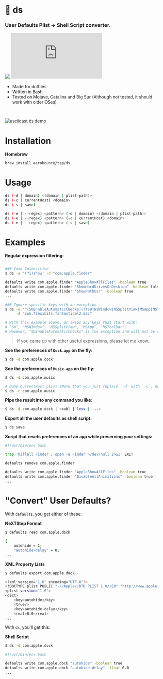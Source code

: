 #  ds

### User Defaults Plist → Shell Script converter.

[![](https://img.shields.io/badge/Platform-macOS%20Mojave+-blue.svg)]()
[![](https://img.shields.io/github/v/tag/aerobounce/defaults.sh?display_name=tag)]()

- Made for dotfiles
- Written in Bash
- Tested on Mojave, Catalina and Big Sur (Although not tested, it should work with older OSes)

<br>

[![asciicast ds demo](https://asciinema.org/a/gql2Lhn0grvlgjw4RzaS1NOPV.svg)](https://asciinema.org/a/gql2Lhn0grvlgjw4RzaS1NOPV)


# Installation

**Homebrew**

```sh
brew install aerobounce/tap/ds
```


# Usage

```sh
ds (-d | domain) <(domain | plist-path)>
ds (-c | currentHost) <domain>
ds (-s | save)

ds (-e | --regex) <pattern> (-d | domain) <(domain | plist-path)>
ds (-e | --regex) <pattern> (-c | currentHost) <domain>
ds (-e | --regex) <pattern> (-s | save)
```


# Examples

**Regular expression filtering:**

```sh

### Case Insensitive
$ ds -e '(?i)show' -d "com.apple.finder"

defaults write com.apple.finder "AppleShowAllFiles" -boolean true
defaults write com.apple.finder "ShowHardDrivesOnDesktop" -boolean false
defaults write com.apple.finder "ShowPathbar" -boolean true
...

### Ignore specific keys with an exception
$ ds -e '^(SUEnableAutomaticChecks|(?!SU|NSWindow|NSSplitView|MSApp|NSToolbar).)*$' \
     -d "com.flexibits.fantastical2.mac"

# With this example above, ds skips any keys that start with:
# "SU", "NSWindow", "NSSplitView", "MSApp", "NSToolbar".
# However, "SUEnableAutomaticChecks" is the exception and will not be skipped.

```

> If you came up with other useful expressions, please let me know.

**See the preferences of `Dock.app` on the fly:**

```sh
$ ds -d com.apple.dock
```

**See the preferences of `Music.app` on the fly:**

```sh
$ ds -d com.apple.music

# Dump CurrentHost plist (Note that you just replace `-d` with `-c`, not `-c -d ...`)
$ ds -c com.apple.music
```

**Pipe the result into any command you like:**

```sh
$ ds -d com.apple.dock | <subl | less | ...>
```

**Export all the user defaults as shell script:**

```sh
$ ds save
```

**Script that resets preferences of an app while preserving your settings:**

```sh
#!/usr/bin/env bash

trap 'killall Finder ; open -a Finder >/dev/null 2>&1' EXIT

defaults remove com.apple.finder

defaults write com.apple.finder "AppleShowAllFiles" -boolean true
defaults write com.apple.finder "DisableAllAnimations" -boolean true
...
```


# "Convert" User Defaults?

With `defaults`, you get either of these:

**NeXTStep Format**

```sh
$ defaults read com.apple.dock

{
    autohide = 1;
    "autohide-delay" = 0;
...
```

**XML Property Lists**

```sh
$ defaults export com.apple.dock -

<?xml version="1.0" encoding="UTF-8"?>
<!DOCTYPE plist PUBLIC "-//Apple//DTD PLIST 1.0//EN" "http://www.apple.com/DTDs/PropertyList-1.0.dtd">
<plist version="1.0">
<dict>
    <key>autohide</key>
    <true/>
    <key>autohide-delay</key>
    <real>0.0</real>
...
```

With `ds`, you'll get this:

**Shell Script**

```sh
$ ds -d com.apple.dock

#!/usr/bin/env bash

defaults write com.apple.dock "autohide" -boolean true
defaults write com.apple.dock "autohide-delay" -float 0.0
...
```
